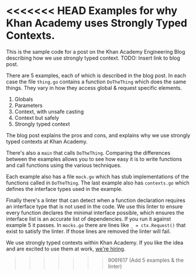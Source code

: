 <<<<<<< HEAD
Examples for why Khan Academy uses Strongly Typed Contexts.
=======
This is the sample code for a post on the Khan Academy Engineering Blog
describing how we use strongly typed context.
TODO: Insert link to blog post.

There are 5 examples, each of which is described in the blog post.  In each
case the file `thing.go` contains a function `DoTheThing` which does the same
things.  They vary in how they access global & request specific elements.

1. Globals
2. Parameters
3. Context, with unsafe casting
4. Context but safely
5. Strongly typed context

The blog post explains the pros and cons, and explains why we use strongly
typed contexts at Khan Academy.

There's also a `main` that calls `DoTheThing`.  Comparing the differences
between the examples allows you to see how easy it is to write functions and
call functions using the various techniques.

Each example also has a file `mock.go` which has stub implementations of the
functions called in `DoTheThing`.  The last example also has `contexts.go`
which defines the interface types used in the example.

Finally there's a linter that can detect when a function declaration requires an
interface type that is not used in the code.  We use this linter to ensure every
function declares the minimal interface possible, which ensures the interface
list is an accurate list of dependencies.  If you run it against example 5 it
passes.  In `mocks.go` there are lines like `_ = ctx.Request()` that exist to
satisfy the linter.  If those lines are removed the linter will fail.


We use strongly typed contexts within Khan Academy.  If you like the idea and
are excited to use them at work, [we're hiring](https://www.khanacademy.org/careers).


>>>>>>> 906f617 (Add 5 examples & the linter)
